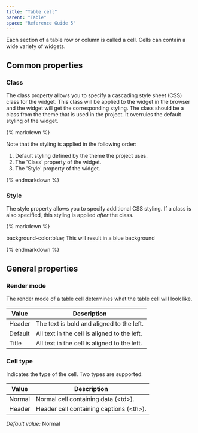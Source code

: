 ```yaml
---
title: "Table cell"
parent: "Table"
space: "Reference Guide 5"
---
```



Each section of a table row or column is called a cell. Cells can contain a wide variety of widgets.

## Common properties

### Class

The class property allows you to specify a cascading style sheet (CSS) class for the widget. This class will be applied to the widget in the browser and the widget will get the corresponding styling. The class should be a class from the theme that is used in the project. It overrules the default styling of the widget.

<div class="alert alert-warning">{% markdown %}

Note that the styling is applied in the following order:

1.  Default styling defined by the theme the project uses.
2.  The 'Class' property of the widget.
3.  The 'Style' property of the widget.

{% endmarkdown %}</div>

### Style

The style property allows you to specify additional CSS styling. If a class is also specified, this styling is applied _after_ the class.

<div class="alert alert-info">{% markdown %}

background-color:blue;
This will result in a blue background

{% endmarkdown %}</div>

## General properties

### Render mode

The render mode of a table cell determines what the table cell will look like.

<table><thead><tr><th class="confluenceTh">Value</th><th class="confluenceTh">Description</th></tr></thead><tbody><tr><td class="confluenceTd">Header</td><td class="confluenceTd">The text is bold and aligned to the left.</td></tr><tr><td class="confluenceTd">Default</td><td class="confluenceTd">All text in the cell is aligned to the left.</td></tr><tr><td class="confluenceTd">Title</td><td class="confluenceTd">All text in the cell is aligned to the left.</td></tr></tbody></table>

### Cell type

Indicates the type of the cell. Two types are supported:

<table><thead><tr><th class="confluenceTh">Value</th><th class="confluenceTh">Description</th></tr></thead><tbody><tr><td class="confluenceTd">Normal</td><td class="confluenceTd">Normal cell containing data (&lt;td&gt;).</td></tr><tr><td class="confluenceTd">Header</td><td class="confluenceTd">Header cell containing captions (&lt;th&gt;).</td></tr></tbody></table>

_Default value:_ Normal
